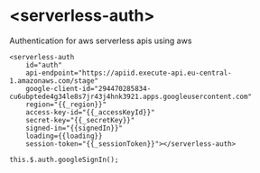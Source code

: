 # \<serverless-auth\>

Authentication for aws serverless apis using aws

```
<serverless-auth
    id="auth"
    api-endpoint="https://apiid.execute-api.eu-central-1.amazonaws.com/stage"
    google-client-id="294470285834-cu6ubptede4g34le8s7jr43j4hnk3921.apps.googleusercontent.com"
    region="{{_region}}"
    access-key-id="{{_accessKeyId}}"
    secret-key="{{_secretKey}}"
    signed-in="{{signedIn}}"
    loading={{loading}}
    session-token="{{_sessionToken}}"></serverless-auth>
```

```
this.$.auth.googleSignIn();
```